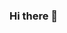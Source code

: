 ### Hi there 👋

<!--
**nyaasy/nyaasy** is a ✨ _special_ ✨ repository because its `README.md` (this file) appears on your GitHub profile.

Here are some ideas to get you started:

- helio 
- i like this language:
- Nim - skill [8/10]
- Rust - skill [6/10]
- C/C++ - skill [4/10]
- 
- also a hate web
-->
